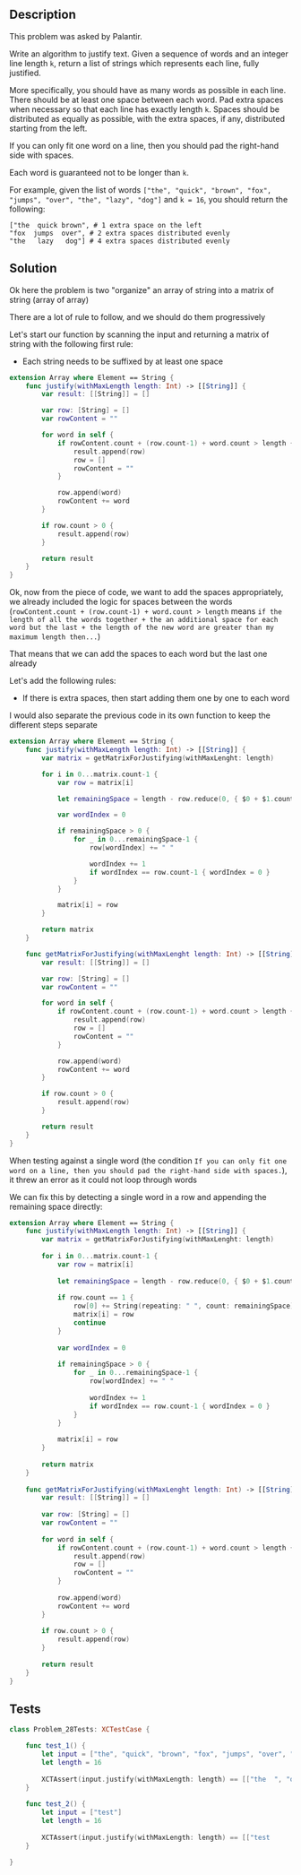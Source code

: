 ## Description

This problem was asked by Palantir.

Write an algorithm to justify text. Given a sequence of words and an integer line length `k`, return a list of strings which represents each line, fully justified.

More specifically, you should have as many words as possible in each line. There should be at least one space between each word. Pad extra spaces when necessary so that each line has exactly length `k`. Spaces should be distributed as equally as possible, with the extra spaces, if any, distributed starting from the left.

If you can only fit one word on a line, then you should pad the right-hand side with spaces.

Each word is guaranteed not to be longer than `k`.

For example, given the list of words `["the", "quick", "brown", "fox", "jumps", "over", "the", "lazy", "dog"]` and `k = 16`, you should return the following:

```
["the  quick brown", # 1 extra space on the left
"fox  jumps  over", # 2 extra spaces distributed evenly
"the   lazy   dog"] # 4 extra spaces distributed evenly
```

## Solution

Ok here the problem is two "organize" an array of string into a matrix of string (array of array)
 
There are a lot of rule to follow, and we should do them progressively

Let's start our function by scanning the input and returning a matrix of string with the following first rule:

- Each string needs to be suffixed by at least one space

```swift
extension Array where Element == String {
    func justify(withMaxLength length: Int) -> [[String]] {
        var result: [[String]] = []

        var row: [String] = []
        var rowContent = ""

        for word in self {
            if rowContent.count + (row.count-1) + word.count > length {
                result.append(row)
                row = []
                rowContent = ""
            }

            row.append(word)
            rowContent += word
        }

        if row.count > 0 {
            result.append(row)
        }

        return result
    }
}
```

Ok, now from the piece of code, we want to add the spaces appropriately, we already included the logic for spaces between the words (`rowContent.count + (row.count-1) + word.count > length` means `if the length of all the words together + the an additional space for each word but the last + the length of the new word are greater than my maximum length then...`)
 
That means that we can add the spaces to each word but the last one already

Let's add the following rules:

- If there is extra spaces, then start adding them one by one to each word

I would also separate the previous code in its own function to keep the different steps separate

```swift
extension Array where Element == String {
    func justify(withMaxLength length: Int) -> [[String]] {
        var matrix = getMatrixForJustifying(withMaxLenght: length)

        for i in 0...matrix.count-1 {
            var row = matrix[i]

            let remainingSpace = length - row.reduce(0, { $0 + $1.count })

            var wordIndex = 0

            if remainingSpace > 0 {
                for _ in 0...remainingSpace-1 {
                    row[wordIndex] += " "

                    wordIndex += 1
                    if wordIndex == row.count-1 { wordIndex = 0 }
                }
            }

            matrix[i] = row
        }

        return matrix
    }

    func getMatrixForJustifying(withMaxLenght length: Int) -> [[String]] {
        var result: [[String]] = []

        var row: [String] = []
        var rowContent = ""

        for word in self {
            if rowContent.count + (row.count-1) + word.count > length {
                result.append(row)
                row = []
                rowContent = ""
            }

            row.append(word)
            rowContent += word
        }

        if row.count > 0 {
            result.append(row)
        }

        return result
    }
}
```

When testing against a single word (the condition `If you can only fit one word on a line, then you should pad the right-hand side with spaces.`), it threw an error as it could not loop through words
 
We can fix this by detecting a single word in a row and appending the remaining space directly:

```swift
extension Array where Element == String {
    func justify(withMaxLength length: Int) -> [[String]] {
        var matrix = getMatrixForJustifying(withMaxLenght: length)
        
        for i in 0...matrix.count-1 {
            var row = matrix[i]
            
            let remainingSpace = length - row.reduce(0, { $0 + $1.count })
            
            if row.count == 1 {
                row[0] += String(repeating: " ", count: remainingSpace)
                matrix[i] = row
                continue
            }
            
            var wordIndex = 0
            
            if remainingSpace > 0 {
                for _ in 0...remainingSpace-1 {
                    row[wordIndex] += " "
                    
                    wordIndex += 1
                    if wordIndex == row.count-1 { wordIndex = 0 }
                }
            }
            
            matrix[i] = row
        }
        
        return matrix
    }
    
    func getMatrixForJustifying(withMaxLenght length: Int) -> [[String]] {
        var result: [[String]] = []
        
        var row: [String] = []
        var rowContent = ""
        
        for word in self {
            if rowContent.count + (row.count-1) + word.count > length {
                result.append(row)
                row = []
                rowContent = ""
            }
            
            row.append(word)
            rowContent += word
        }
        
        if row.count > 0 {
            result.append(row)
        }
        
        return result
    }
}
```

## Tests

```swift
class Problem_28Tests: XCTestCase {

    func test_1() {
        let input = ["the", "quick", "brown", "fox", "jumps", "over", "the", "lazy", "dog"]
        let length = 16
        
        XCTAssert(input.justify(withMaxLength: length) == [["the  ", "quick ", "brown"], ["fox  ", "jumps  ", "over"], ["the   ", "lazy   ", "dog"]])
    }
    
    func test_2() {
        let input = ["test"]
        let length = 16
        
        XCTAssert(input.justify(withMaxLength: length) == [["test            "]])
    }

}
```